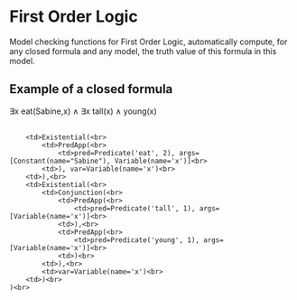 # First Order Logic
Model checking functions for First Order Logic, automatically compute, for any closed formula and any model, the truth value of this formula in this model.<br>

## Example of a closed formula
∃x eat(Sabine,x) ∧ ∃x tall(x) ∧ young(x) <br>
<br> 
```exemple = Conjunction(<br>
    <td>Existential(<br>
        <td>PredApp(<br>
            <td>pred=Predicate('eat', 2), args=[Constant(name="Sabine"), Variable(name='x')]<br>
        <td>), var=Variable(name='x')<br>
    <td>),<br>
    <td>Existential(<br>
        <td>Conjunction(<br>
            <td>PredApp(<br>
                <td>pred=Predicate('tall', 1), args=[Variable(name='x')]<br>
            <td>),<br>
            <td>PredApp(<br>
                <td>pred=Predicate('young', 1), args=[Variable(name='x')]<br>
            <td>)<br>
        <td>),<br>
        <td>var=Variable(name='x')<br>
    <td>)<br>
)<br>
```

  